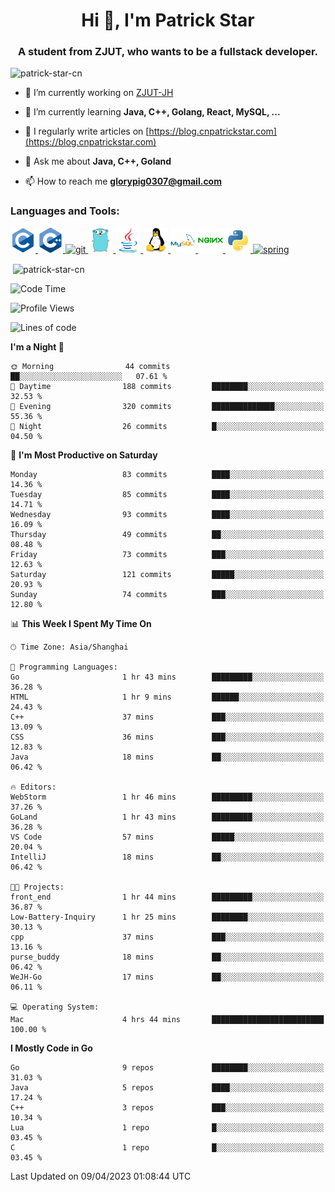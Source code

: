 <h1 align="center">Hi 👋, I'm Patrick Star</h1>
<h3 align="center">A student from ZJUT, who wants to be a fullstack developer.</h3>

<p align="left"> <img src="https://komarev.com/ghpvc/?username=patrick-star-cn&label=Profile%20views&color=0e75b6&style=flat" alt="patrick-star-cn" /> </p>

- 🔭 I’m currently working on [ZJUT-JH](https://github.com/zjutjh)

- 🌱 I’m currently learning **Java, C++, Golang, React, MySQL, ...**

- 📝 I regularly write articles on [https://blog.cnpatrickstar.com](https://blog.cnpatrickstar.com)

- 💬 Ask me about **Java, C++, Goland**

- 📫 How to reach me **glorypig0307@gmail.com**


<h3 align="left">Languages and Tools:</h3>
<p align="left"> 
  <a href="https://www.cprogramming.com/" target="_blank" rel="noreferrer"> 
    <img src="https://raw.githubusercontent.com/devicons/devicon/master/icons/c/c-original.svg" alt="c" width="40" height="40"/> 
  </a> 
  <a href="https://www.w3schools.com/cpp/" target="_blank" rel="noreferrer"> 
    <img src="https://raw.githubusercontent.com/devicons/devicon/master/icons/cplusplus/cplusplus-original.svg" alt="cplusplus" width="40" height="40"/> 
  </a> 
  <a href="https://git-scm.com/" target="_blank" rel="noreferrer"> 
    <img src="https://www.vectorlogo.zone/logos/git-scm/git-scm-icon.svg" alt="git" width="40" height="40"/> 
  </a> 
  <a href="https://golang.org" target="_blank" rel="noreferrer"> 
    <img src="https://raw.githubusercontent.com/devicons/devicon/master/icons/go/go-original.svg" alt="go" width="40" height="40"/> 
  </a> 
  <a href="https://www.java.com" target="_blank" rel="noreferrer"> 
    <img src="https://raw.githubusercontent.com/devicons/devicon/master/icons/java/java-original.svg" alt="java" width="40" height="40"/> 
  </a> 
  <a href="https://www.linux.org/" target="_blank" rel="noreferrer"> 
    <img src="https://raw.githubusercontent.com/devicons/devicon/master/icons/linux/linux-original.svg" alt="linux" width="40" height="40"/> 
  </a> 
  <a href="https://www.mysql.com/" target="_blank" rel="noreferrer"> 
    <img src="https://raw.githubusercontent.com/devicons/devicon/master/icons/mysql/mysql-original-wordmark.svg" alt="mysql" width="40" height="40"/> 
  </a> 
  <a href="https://www.nginx.com" target="_blank" rel="noreferrer"> 
    <img src="https://raw.githubusercontent.com/devicons/devicon/master/icons/nginx/nginx-original.svg" alt="nginx" width="40" height="40"/> 
  </a> 
  <a href="https://www.python.org" target="_blank" rel="noreferrer"> 
    <img src="https://raw.githubusercontent.com/devicons/devicon/master/icons/python/python-original.svg" alt="python" width="40" height="40"/> 
  </a> 
  <a href="https://spring.io/" target="_blank" rel="noreferrer"> 
    <img src="https://www.vectorlogo.zone/logos/springio/springio-icon.svg" alt="spring" width="40" height="40"/> 
  </a>
</p>

<p>&nbsp;<img align="center" src="https://github-readme-stats.vercel.app/api?username=patrick-star-cn&show_icons=true&locale=en" alt="patrick-star-cn" /></p>

<!--START_SECTION:waka-->
![Code Time](http://img.shields.io/badge/Code%20Time-181%20hrs%203%20mins-blue)

![Profile Views](http://img.shields.io/badge/Profile%20Views-2-blue)

![Lines of code](https://img.shields.io/badge/From%20Hello%20World%20I%27ve%20Written-5.8%20million%20lines%20of%20code-blue)

**I'm a Night 🦉** 

```text
🌞 Morning                44 commits          ██░░░░░░░░░░░░░░░░░░░░░░░   07.61 % 
🌆 Daytime                188 commits         ████████░░░░░░░░░░░░░░░░░   32.53 % 
🌃 Evening                320 commits         ██████████████░░░░░░░░░░░   55.36 % 
🌙 Night                  26 commits          █░░░░░░░░░░░░░░░░░░░░░░░░   04.50 % 
```
📅 **I'm Most Productive on Saturday** 

```text
Monday                   83 commits          ████░░░░░░░░░░░░░░░░░░░░░   14.36 % 
Tuesday                  85 commits          ████░░░░░░░░░░░░░░░░░░░░░   14.71 % 
Wednesday                93 commits          ████░░░░░░░░░░░░░░░░░░░░░   16.09 % 
Thursday                 49 commits          ██░░░░░░░░░░░░░░░░░░░░░░░   08.48 % 
Friday                   73 commits          ███░░░░░░░░░░░░░░░░░░░░░░   12.63 % 
Saturday                 121 commits         █████░░░░░░░░░░░░░░░░░░░░   20.93 % 
Sunday                   74 commits          ███░░░░░░░░░░░░░░░░░░░░░░   12.80 % 
```


📊 **This Week I Spent My Time On** 

```text
🕑︎ Time Zone: Asia/Shanghai

💬 Programming Languages: 
Go                       1 hr 43 mins        █████████░░░░░░░░░░░░░░░░   36.28 % 
HTML                     1 hr 9 mins         ██████░░░░░░░░░░░░░░░░░░░   24.43 % 
C++                      37 mins             ███░░░░░░░░░░░░░░░░░░░░░░   13.09 % 
CSS                      36 mins             ███░░░░░░░░░░░░░░░░░░░░░░   12.83 % 
Java                     18 mins             ██░░░░░░░░░░░░░░░░░░░░░░░   06.42 % 

🔥 Editors: 
WebStorm                 1 hr 46 mins        █████████░░░░░░░░░░░░░░░░   37.26 % 
GoLand                   1 hr 43 mins        █████████░░░░░░░░░░░░░░░░   36.28 % 
VS Code                  57 mins             █████░░░░░░░░░░░░░░░░░░░░   20.04 % 
IntelliJ                 18 mins             ██░░░░░░░░░░░░░░░░░░░░░░░   06.42 % 

🐱‍💻 Projects: 
front_end                1 hr 44 mins        █████████░░░░░░░░░░░░░░░░   36.87 % 
Low-Battery-Inquiry      1 hr 25 mins        ████████░░░░░░░░░░░░░░░░░   30.13 % 
cpp                      37 mins             ███░░░░░░░░░░░░░░░░░░░░░░   13.16 % 
purse_buddy              18 mins             ██░░░░░░░░░░░░░░░░░░░░░░░   06.42 % 
WeJH-Go                  17 mins             ██░░░░░░░░░░░░░░░░░░░░░░░   06.11 % 

💻 Operating System: 
Mac                      4 hrs 44 mins       █████████████████████████   100.00 % 
```

**I Mostly Code in Go** 

```text
Go                       9 repos             ████████░░░░░░░░░░░░░░░░░   31.03 % 
Java                     5 repos             ████░░░░░░░░░░░░░░░░░░░░░   17.24 % 
C++                      3 repos             ███░░░░░░░░░░░░░░░░░░░░░░   10.34 % 
Lua                      1 repo              █░░░░░░░░░░░░░░░░░░░░░░░░   03.45 % 
C                        1 repo              █░░░░░░░░░░░░░░░░░░░░░░░░   03.45 % 
```




 Last Updated on 09/04/2023 01:08:44 UTC
<!--END_SECTION:waka-->